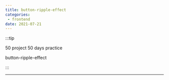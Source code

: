 ```yaml
---
title: button-ripple-effect
categories: 
 - frontend
date: 2021-07-21
---
```


:::tip

50 project 50 days practice

button-ripple-effect

:::


<!-- more -->

<button-ripple-effect/>

-------

<RecoDemo :collapse="false">
  <template slot="code-template">
    <<< @/.vuepress/components/button-ripple-effect.vue?template
  </template>
  <template slot="code-script">
    <<< @/.vuepress/components/button-ripple-effect.vue?script
  </template>
  <template slot="code-style">
    <<< @/.vuepress/components/button-ripple-effect.vue?style
  </template>
</RecoDemo>